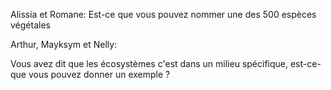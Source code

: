 Alissia et Romane:
Est-ce que vous pouvez nommer une des 500 espèces végétales

Arthur, Mayksym et Nelly:

Vous avez dit que les écosystèmes c'est dans un milieu spécifique, est-ce-que vous pouvez donner un exemple ? 

